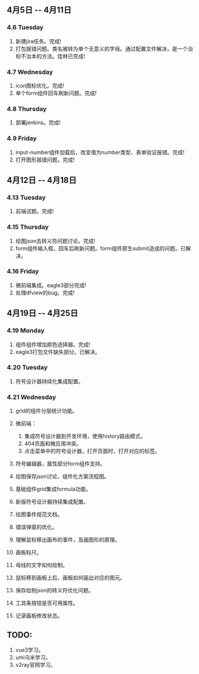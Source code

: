## 4月5日 -- 4月11日

### 4.6 Tuesday
1. 新建jira任务。完成!
2. 打包报错问题。类名被转为单个无意义的字母。通过配置文件解决，是一个治标不治本的方法。佳林已完成!

### 4.7 Wednesday
1. icon图标优化。完成!
3. 单个form组件回车刷新问题。完成!

### 4.8 Thursday
1. 部署jenkins。完成!

### 4.9 Friday
1. input-number组件加载后，改变值为number类型，表单验证报错。完成!
2. 打开图形报错问题。完成!

## 4月12日 -- 4月18日

### 4.13 Tuesday
1. 前端试题。完成!

### 4.15 Thursday
1. 绘图json去转义符问题讨论。完成!
2. form组件输入框，回车后刷新问题。form组件原生submit造成的问题。已解决。

### 4.16 Friday
1. 微前端集成。eagle3部分完成!
1. 处理dfview的bug。完成!

## 4月19日 -- 4月25日

### 4.19 Monday
1. 组件组件增加颜色选择器。完成!
2. eagle3打包文件缺失部分。已解决。

### 4.20 Tuesday
1. 符号设计器持续化集成配置。

### 4.21 Wednesday
1. grid的组件分层统计功能。
2. 微前端：
   1. 集成符号设计器到开发环境，使用history路由模式。
   2. 404页面和微应用冲突。
   3. 点击菜单中的符号设计器，打开页面时，打开对应的标签。



1. 符号编辑器，属性部分form组件支持。
1. 绘图保存json讨论，组件化方案流程图。
1. 基础组件grid集成formula功能。
1. 新版符号设计器持续集成配置。
1. 绘图事件规范文档。

1. 错误弹窗的优化。
1. 理解鼠标移出画布的事件，及画图形的原理。
1. 画板标尺。
1. 母线的文字如何绘制。
1. 鼠标移到画板上后，画板如何画出对应的图元。
1. 保存绘制json的转义符优化问题。
1. 工具条按钮是否可用属性。
1. 记录画板修改状态。

## TODO:
1. vue3学习。
2. umi乌米学习。
3. v2ray官网学习。